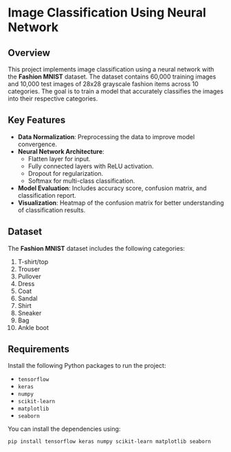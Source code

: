 # Image Classification Using Neural Network

## Overview

This project implements image classification using a neural network with the **Fashion MNIST** dataset. The dataset contains 60,000 training images and 10,000 test images of 28x28 grayscale fashion items across 10 categories. The goal is to train a model that accurately classifies the images into their respective categories.

## Key Features

- **Data Normalization**: Preprocessing the data to improve model convergence.
- **Neural Network Architecture**:
  - Flatten layer for input.
  - Fully connected layers with ReLU activation.
  - Dropout for regularization.
  - Softmax for multi-class classification.
- **Model Evaluation**: Includes accuracy score, confusion matrix, and classification report.
- **Visualization**: Heatmap of the confusion matrix for better understanding of classification results.

## Dataset

The **Fashion MNIST** dataset includes the following categories:
1. T-shirt/top
2. Trouser
3. Pullover
4. Dress
5. Coat
6. Sandal
7. Shirt
8. Sneaker
9. Bag
10. Ankle boot

## Requirements

Install the following Python packages to run the project:
- `tensorflow`
- `keras`
- `numpy`
- `scikit-learn`
- `matplotlib`
- `seaborn`

You can install the dependencies using:
```bash
pip install tensorflow keras numpy scikit-learn matplotlib seaborn
